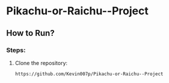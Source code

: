 # Pikachu-or-Raichu--Project

## How to Run?

### Steps:
1. Clone the repository:

   ```
   https://github.com/Kevin007p/Pikachu-or-Raichu--Project
   ```




